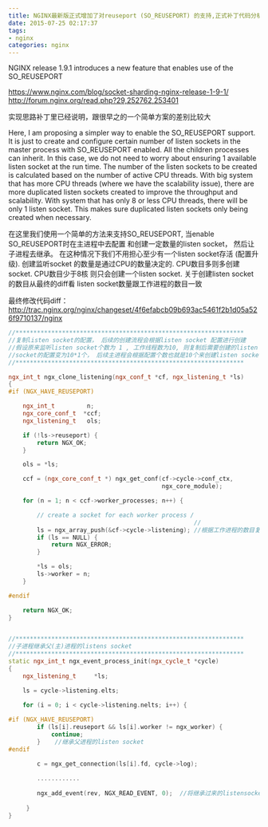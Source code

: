 ```yaml
---
title: NGINX最新版正式增加了对reuseport (SO_REUSEPORT) 的支持,正式补丁代码分析
date: 2015-07-25 02:17:37
tags:
- nginx
categories: nginx
---
```


NGINX release 1.9.1 introduces a new feature that enables use of the SO_REUSEPORT 

https://www.nginx.com/blog/socket-sharding-nginx-release-1-9-1/
http://forum.nginx.org/read.php?29,252762,253401

实现思路补丁里已经说明，跟很早之的一个简单方案的差别比较大
 <!-- more --> 
Here, I am proposing a simpler way to enable the SO_REUSEPORT support. It is just to create
and configure certain number of listen sockets in the master process with SO_REUSEPORT enabled.
All the children processes can inherit. In this case, we do not need to worry about ensuring 1 available 
listen socket at the run time. The number of the listen sockets to be created is calculated based on the 
number of active CPU threads. With big system that has more CPU threads (where we have the scalability
issue), there are more duplicated listen sockets created to improve the throughput and scalability. With system
that has only 8 or less CPU threads, there will be only 1 listen socket. This makes sure duplicated listen sockets
only being created when necessary. 

在这里我们使用一个简单的方法来支持SO_REUSEPORT, 当enable SO_REUSEPORT时在主进程中去配置
和创建一定数量的listen socket， 然后让子进程去继承。 在这种情况下我们不用担心至少有一个listen socket存活
(配置升级).  创建监听socket  的数量是通过CPU的数量决定的.  CPU数目多则多创建socket. CPU数目少于8核
则只会创建一个listen socket.
关于创建listen socket 的数目从最终的diff看 listen socket数量跟工作进程的数目一致

最终修改代码diff：
http://trac.nginx.org/nginx/changeset/4f6efabcb09b693ac5461f2b1d05a526f9710137/nginx
```cpp
//****************************************************************
//复制listen socket的配置， 后续的创建流程会根据listen socket 配置进行创建
//假设原来监听listen socket个数为 1 , 工作线程数为10, 则复制后需要创建的listen 
//socket的配置变为10*1个， 后续主进程会根据配置个数也就是10个来创建listen socket
//****************************************************************

ngx_int_t ngx_clone_listening(ngx_conf_t *cf, ngx_listening_t *ls)
{
#if (NGX_HAVE_REUSEPORT)

    ngx_int_t         n;
    ngx_core_conf_t  *ccf;
    ngx_listening_t   ols;

    if (!ls->reuseport) {
        return NGX_OK;
    }

    ols = *ls;

    ccf = (ngx_core_conf_t *) ngx_get_conf(cf->cycle->conf_ctx,
                                           ngx_core_module);

    for (n = 1; n < ccf->worker_processes; n++) {

        // create a socket for each worker process /
                                                    //
        ls = ngx_array_push(&cf->cycle->listening); //根据工作进程的数目复制listen socket配置 
        if (ls == NULL) {
            return NGX_ERROR;
        }

        *ls = ols;
        ls->worker = n;
    }

#endif

    return NGX_OK;
}


//****************************************************************
//子进程继承父(主)进程的listens socket 
//****************************************************************
static ngx_int_t ngx_event_process_init(ngx_cycle_t *cycle)
{
    ngx_listening_t     *ls;

    ls = cycle->listening.elts;
    
    for (i = 0; i < cycle->listening.nelts; i++) {

#if (NGX_HAVE_REUSEPORT)
        if (ls[i].reuseport && ls[i].worker != ngx_worker) {
            continue;  
        }    //继承父进程的listen socket 
#endif

        c = ngx_get_connection(ls[i].fd, cycle->log);
     
        ............
        
        ngx_add_event(rev, NGX_READ_EVENT, 0);  //将继承过来的listensocket加入到epoll中
     
     }
}

``` 
